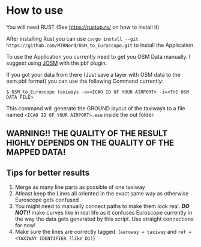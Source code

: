 # How to use

You will need RUST (See https://rustup.rs/ on how to install it)

After installing Rust you can use `cargo install --git https://github.com/MTRNord/OSM_to_Euroscope.git` to install the Application.

To use the Application you currently need to get you OSM Data manually. I suggest using [JOSM](https://josm.openstreetmap.de/) with the pbf plugin.

If you got your data from there (Just save a layer with OSM data to the osm.pbf format) you can use the following Command currently:

```shell script
$ OSM_to_Euroscope taxiways -a=<ICAO ID OF YOUR AIRPORT> -i=<THE OSM DATA FILE>
```

This command will generate the GROUND layout of the taxiways to a file named `<ICAO ID OF YOUR AIRPORT>.ese` inside the out folder.


## WARNING!! THE QUALITY OF THE RESULT HIGHLY DEPENDS ON THE QUALITY OF THE MAPPED DATA!

## Tips for better results

1. Merge as many line parts as possible of one taxiway
2. Atleast keep the Lines all oriented in the exact same way as otherwise Euroscope gets confused
3. You might need to manually connect paths to make them look real. ***DO NOT!!*** make curves like in real life as it confuses Euroscope currently in the way the data gets generated by this script. Use straight connections for now!
4. Make sure the lines are correctly tagged. (`aeroway = taxiway` and `ref = <TAXIWAY IDENTIFIER (like D1)`)
